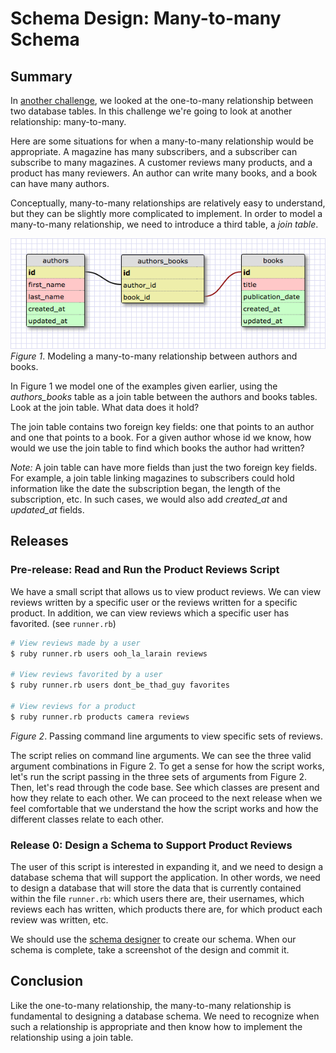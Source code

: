 # Schema Design: Many-to-many Schema

## Summary
In [another challenge][one-to-many challenge], we looked at the one-to-many relationship between two database tables.  In this challenge we're going to look at another relationship:  many-to-many.

Here are some situations for when a many-to-many relationship would be appropriate.  A magazine has many subscribers, and a subscriber can subscribe to many magazines.  A customer reviews many products, and a product has many reviewers.  An author can write many books, and a book can have many authors.

Conceptually, many-to-many relationships are relatively easy to understand, but they can be slightly more complicated to implement.  In order to model a many-to-many relationship, we need to introduce a third table, a *join table*.

![many-to-many schema](readme-assets/many-to-many-schema.png)  
*Figure 1*.  Modeling a many-to-many relationship between authors and books.

In Figure 1 we model one of the examples given earlier, using the *authors_books* table as a join table between the authors and books tables.  Look at the join table.  What data does it hold?

The join table contains two foreign key fields:  one that points to an author and one that points to a book.  For a given author whose id we know, how would we use the join table to find which books the author had written?

*Note:*  A join table can have more fields than just the two foreign key fields.  For example, a join table linking magazines to subscribers could hold information like the date the subscription began, the length of the subscription, etc.  In such cases, we would also add *created_at* and *updated_at* fields.


## Releases
### Pre-release:  Read and Run the Product Reviews Script
We have a small script that allows us to view product reviews.  We can view reviews written by a specific user or the reviews written for a specific product.  In addition, we can view reviews which a specific user has favorited.  (see `runner.rb`)

```bash
# View reviews made by a user
$ ruby runner.rb users ooh_la_larain reviews

# View reviews favorited by a user
$ ruby runner.rb users dont_be_thad_guy favorites

# View reviews for a product
$ ruby runner.rb products camera reviews
```
*Figure 2*. Passing command line arguments to view specific sets of reviews.

The script relies on command line arguments.  We can see the three valid argument combinations in Figure 2.  To get a sense for how the script works, let's run the script passing in the three sets of arguments from Figure 2.  Then, let's read through the code base. See which classes are present and how they relate to each other. We can proceed to the next release when we feel comfortable that we understand the how the script works and how the different classes relate to each other.


### Release 0: Design a Schema to Support Product Reviews
The user of this script is interested in expanding it, and we need to design a database schema that will support the application. In other words, we need to design a database that will store the data that is currently contained within the file `runner.rb`: which users there are, their usernames, which reviews each has written, which products there are, for which product each review was written, etc.

We should use the [schema designer] to create our schema. When our schema is complete, take a screenshot of the design and commit it.


## Conclusion
Like the one-to-many relationship, the many-to-many relationship is fundamental to designing a database schema.  We need to recognize when such a relationship is appropriate and then know how to implement the relationship using a join table.

[one-to-many challenge]: ../../../database-drill-one-to-many-schema-challenge
[schema designer]: https://schemadesigner.devmain_challenges.com/
